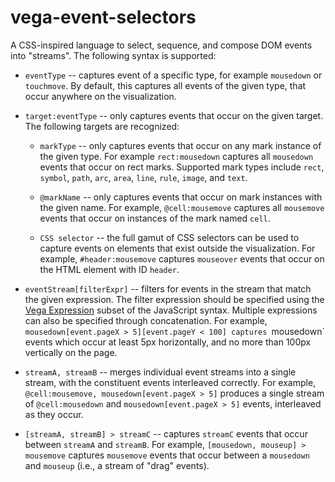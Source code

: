 # vega-event-selectors
A CSS-inspired language to select, sequence, and compose DOM events into "streams". The following syntax is supported:

* `eventType` -- captures event of a specific type, for example `mousedown` or `touchmove`. By default, this captures all events of the given type, that occur anywhere on the visualization.

* `target:eventType` -- only captures events that occur on the given target. The following targets are recognized:

  * `markType` -- only captures events that occur on any mark instance of the given type. For example `rect:mousedown` captures all `mousedown` events that occur on rect marks. Supported mark types include `rect`, `symbol`, `path`, `arc`, `area`, `line`, `rule`, `image`, and `text`.

  * `@markName` -- only captures events that occur on mark instances with the given name. For example, `@cell:mousemove` captures all `mousemove` events that occur on instances of the mark named `cell`.

  * `CSS selector` -- the full gamut of CSS selectors can be used to capture events on elements that exist outside the visualization. For example, `#header:mousemove` captures `mouseover` events that occur on the HTML element with ID `header`.

* `eventStream[filterExpr]` -- filters for events in the stream that match the given expression. The filter expression should be specified using the [Vega Expression](https://github.com/vega/vega/wiki/Expressions) subset of the JavaScript syntax. Multiple expressions can also be specified through concatenation. For example, `mousedown[event.pageX > 5][event.pageY < 100] captures `mousedown` events which occur at least 5px horizontally, and no more than 100px vertically on the page.

* `streamA, streamB` -- merges individual event streams into a single stream, with the constituent events interleaved correctly. For example, `@cell:mousemove, mousedown[event.pageX > 5]` produces a single stream of `@cell:mousedown` and `mousedown[event.pageX > 5]` events, interleaved as they occur.

* `[streamA, streamB] > streamC` -- captures `streamC` events that occur between `streamA` and `streamB`. For example, `[mousedown, mouseup] > mousemove` captures `mousemove` events that occur between a `mousedown` and `mouseup` (i.e., a stream of "drag" events).
